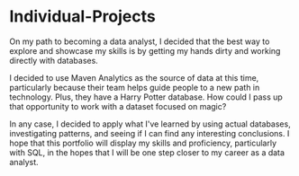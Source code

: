 # Individual-Projects

On my path to becoming a data analyst, I decided that the best way to explore and showcase my skills is by getting my hands dirty and working directly with databases.

I decided to use Maven Analytics as the source of data at this time, particularly because their team helps guide people to a new path in technology.
Plus, they have a Harry Potter database. How could I pass up that opportunity to work with a dataset focused on magic? 

In any case, I decided to apply what I've learned by using actual databases, investigating patterns, and seeing if I can find any interesting conclusions.
I hope that this portfolio will display my skills and proficiency, particularly with SQL, in the hopes that I will be one step closer to my career as a data analyst.
